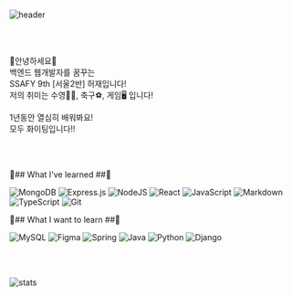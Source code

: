 <br/>

![header](https://capsule-render.vercel.app/api?type=cylinder&color=d1ff6a&height=100&section=header&text=HELLO_SAFFY9th&fontSize=50&fontColor=ffffff&animation=twinkling&descAlignY=30&them=gruvbox_light)


<br/>
<br/>

🐣안녕하세요🐣 <br/>
백엔드 웹개발자를 꿈꾸는 <br/>
SSAFY 9th [서울2반] 허재입니다! <br/>
저의 취미는 수영🏊‍♂️, 축구⚽, 게임🖥️ 입니다!

1년동안 열심히 배워봐요! <br/>
모두 화이팅입니다!!


<br/>
<br/>


🤭## What I've learned ##🤭

![MongoDB](https://img.shields.io/badge/MongoDB-%234ea94b.svg?style=flat-square&logo=mongodb&logoColor=white)
![Express.js](https://img.shields.io/badge/express.js-%23404d59.svg?style=flat-square&logo=express&logoColor=%2361DAFB)
![NodeJS](https://img.shields.io/badge/node.js-6DA55F?style=flat-square&logo=node.js&logoColor=white)
![React](https://img.shields.io/badge/react-%2320232a.svg?style=flat-square&logo=react&logoColor=%2361DAFB)
![JavaScript](https://img.shields.io/badge/javascript-%23323330.svg?style=flat-square&logo=javascript&logoColor=%23F7DF1E)
![Markdown](https://img.shields.io/badge/markdown-%23000000.svg?style=flat-square&logo=markdown&logoColor=white)
![TypeScript](https://img.shields.io/badge/typescript-%23007ACC.svg?style=flat-square&logo=typescript&logoColor=white)
![Git](https://img.shields.io/badge/git-%23F05033.svg?style=flat-square&logo=git&logoColor=white)

🤗## What I want to learn ##🤗

![MySQL](https://img.shields.io/badge/mysql-%2300f.svg?style=flat-square&logo=mysql&logoColor=white)
![Figma](https://img.shields.io/badge/figma-%23F24E1E.svg?style=flat-square&logo=figma&logoColor=white)
![Spring](https://img.shields.io/badge/spring-%236DB33F.svg?style=flat-square&logo=spring&logoColor=white)
![Java](https://img.shields.io/badge/java-%23ED8B00.svg?style=flat-square&logo=java&logoColor=white)
![Python](https://img.shields.io/badge/python-3670A0?style=flat-square&logo=python&logoColor=ffdd54)
![Django](https://img.shields.io/badge/django-%23092E20.svg?style=flat-square&logo=django&logoColor=white)

<br/>
<br/>

![stats](https://github-readme-stats-git-masterrstaa-rickstaa.vercel.app/api?username=hhhhjjj11&&show_icons=true&theme=light)


<!--
**hhhhjjj11/hhhhjjj11** is a ✨ _special_ ✨ repository because its `README.md` (this file) appears on your GitHub profile.

Here are some ideas to get you started:

- 🔭 I’m currently working on ...
- 🌱 I’m currently learning ...
- 👯 I’m looking to collaborate on ...
- 🤔 I’m looking for help with ...
- 💬 Ask me about ...
- 📫 How to reach me: ...
- 😄 Pronouns: ...
- ⚡ Fun fact: ...
-->
